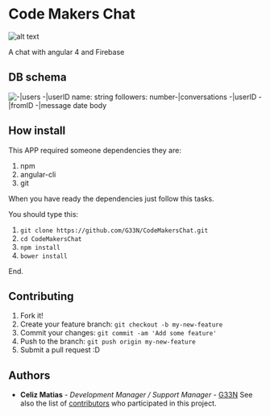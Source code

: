# Code Makers Chat

![alt text](https://firebasestorage.googleapis.com/v0/b/codemakers-48269.appspot.com/o/logo%2FCodeMakers-01.png?alt=media&token=fbc15b02-5d2b-4013-98d1-a10b215cf8b0)

A chat with angular 4 and Firebase

## DB schema

![-|users -|userID name: string followers: number-|conversations -|userID -|fromID -|message date body](https://firebasestorage.googleapis.com/v0/b/quien-ba643.appspot.com/o/git%2FScreen%20Shot%202017-10-09%20at%2015.47.02.png?alt=media&token=875b4020-374c-44e1-88bb-1be551912884)

## How install

This APP required someone dependencies they are:

1. npm
2. angular-cli
3. git

When you have ready the dependencies just follow this tasks.

You should type this:

1. `git clone https://github.com/G33N/CodeMakersChat.git`
2. `cd CodeMakersChat`
3. `npm install`
4. `bower install`

End.

## Contributing

1. Fork it!
2. Create your feature branch: `git checkout -b my-new-feature`
3. Commit your changes: `git commit -am 'Add some feature'`
4. Push to the branch: `git push origin my-new-feature`
5. Submit a pull request :D

## Authors

- **Celiz Matias** - _Development Manager / Support Manager_ - [G33N](https://github.com/G33N) See also the list of [contributors](https://github.com/G33N/CodeMakers/contributors) who participated in this project.
